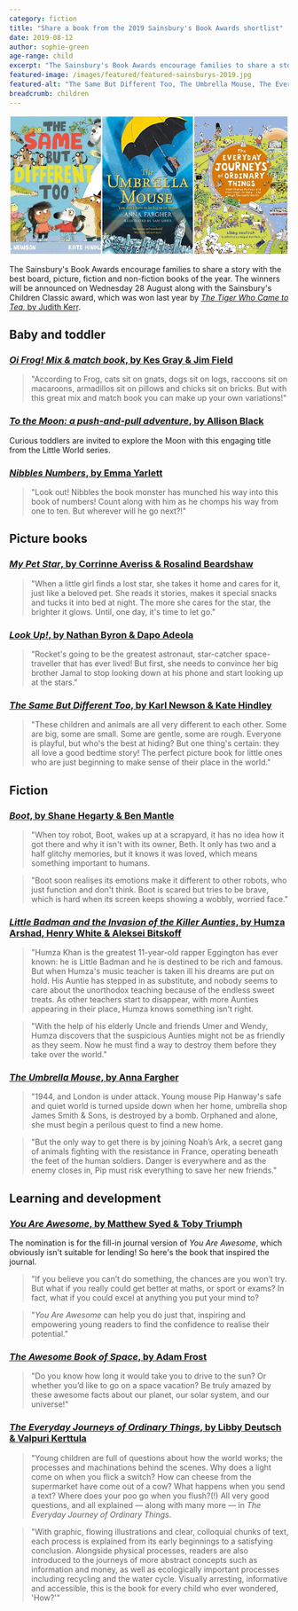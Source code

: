 ```yaml
---
category: fiction
title: "Share a book from the 2019 Sainsbury's Book Awards shortlist"
date: 2019-08-12
author: sophie-green
age-range: child
excerpt: "The Sainsbury's Book Awards encourage families to share a story with the best board, picture, fiction and non-fiction books of the year."
featured-image: /images/featured/featured-sainsburys-2019.jpg
featured-alt: "The Same But Different Too, The Umbrella Mouse, The Everyday Journeys of Ordinary Things"
breadcrumb: children
---
```


![The Same But Different Too, The Umbrella Mouse, The Everyday Journeys of Ordinary Things](/images/featured/featured-sainsburys-2019.jpg)

The Sainsbury's Book Awards encourage families to share a story with the best board, picture, fiction and non-fiction books of the year. The winners will be announced on Wednesday 28 August along with the Sainsbury's Children Classic award, which was won last year by [<cite>The Tiger Who Came to Tea</cite>, by Judith Kerr](https://suffolk.spydus.co.uk/cgi-bin/spydus.exe/ENQ/OPAC/BIBENQ?BRN=2333512).

## Baby and toddler

### [<cite>Oi Frog! Mix & match book</cite>, by Kes Gray & Jim Field](https://suffolk.spydus.co.uk/cgi-bin/spydus.exe/ENQ/OPAC/BIBENQ?BRN=2524091)

> "According to Frog, cats sit on gnats, dogs sit on logs, raccoons sit on macaroons, armadillos sit on pillows and chicks sit on bricks. But with this great mix and match book you can make up your own variations!"

### [<cite>To the Moon: a push-and-pull adventure</cite>, by Allison Black](https://suffolk.spydus.co.uk/cgi-bin/spydus.exe/ENQ/OPAC/BIBENQ?BRN=2579416)

Curious toddlers are invited to explore the Moon with this engaging title from the Little World series.

### [<cite>Nibbles Numbers</cite>, by Emma Yarlett](https://suffolk.spydus.co.uk/cgi-bin/spydus.exe/ENQ/OPAC/BIBENQ?BRN=2502061)

> "Look out! Nibbles the book monster has munched his way into this book of numbers! Count along with him as he chomps his way from one to ten. But wherever will he go next?!"

## Picture books

### [<cite>My Pet Star</cite>, by Corrinne Averiss & Rosalind Beardshaw](https://suffolk.spydus.co.uk/cgi-bin/spydus.exe/ENQ/OPAC/BIBENQ?BRN=2546338)

> "When a little girl finds a lost star, she takes it home and cares for it, just like a beloved pet. She reads it stories, makes it special snacks and tucks it into bed at night. The more she cares for the star, the brighter it glows. Until, one day, it's time to let go."

### [<cite>Look Up!</cite>, by Nathan Byron & Dapo Adeola](https://suffolk.spydus.co.uk/cgi-bin/spydus.exe/ENQ/OPAC/BIBENQ?BRN=2563657)

> "Rocket's going to be the greatest astronaut, star-catcher space-traveller that has ever lived! But first, she needs to convince her big brother Jamal to stop looking down at his phone and start looking up at the stars."

### [<cite>The Same But Different Too</cite>, by Karl Newson & Kate Hindley](https://suffolk.spydus.co.uk/cgi-bin/spydus.exe/ENQ/OPAC/BIBENQ?BRN=2546400)

> "These children and animals are all very different to each other. Some are big, some are small. Some are gentle, some are rough. Everyone is playful, but who's the best at hiding? But one thing's certain: they all love a good bedtime story! The perfect picture book for little ones who are just beginning to make sense of their place in the world."

## Fiction

### [<cite>Boot</cite>, by Shane Hegarty & Ben Mantle](https://suffolk.spydus.co.uk/cgi-bin/spydus.exe/ENQ/OPAC/BIBENQ?BRN=2548748)

> "When toy robot, Boot, wakes up at a scrapyard, it has no idea how it got there and why it isn't with its owner, Beth. It only has two and a half glitchy memories, but it knows it was loved, which means something important to humans.

> "Boot soon realises its emotions make it different to other robots, who just function and don't think. Boot is scared but tries to be brave, which is hard when its screen keeps showing a wobbly, worried face."

### [<cite>Little Badman and the Invasion of the Killer Aunties</cite>, by Humza Arshad, Henry White & Aleksei Bitskoff](https://suffolk.spydus.co.uk/cgi-bin/spydus.exe/ENQ/OPAC/BIBENQ?BRN=2519406)

> "Humza Khan is the greatest 11-year-old rapper Eggington has ever known: he is Little Badman and he is destined to be rich and famous. But when Humza's music teacher is taken ill his dreams are put on hold. His Auntie has stepped in as substitute, and nobody seems to care about the unorthodox teaching because of the endless sweet treats. As other teachers start to disappear, with more Aunties appearing in their place, Humza knows something isn't right.

> "With the help of his elderly Uncle and friends Umer and Wendy, Humza discovers that the suspicious Aunties might not be as friendly as they seem. Now he must find a way to destroy them before they take over the world."

### [<cite>The Umbrella Mouse</cite>, by Anna Fargher](https://suffolk.spydus.co.uk/cgi-bin/spydus.exe/ENQ/OPAC/BIBENQ?BRN=2549678)

> "1944, and London is under attack. Young mouse Pip Hanway's safe and quiet world is turned upside down when her home, umbrella shop James Smith & Sons, is destroyed by a bomb. Orphaned and alone, she must begin a perilous quest to find a new home.

> "But the only way to get there is by joining Noah’s Ark, a secret gang of animals fighting with the resistance in France, operating beneath the feet of the human soldiers. Danger is everywhere and as the enemy closes in, Pip must risk everything to save her new friends."

## Learning and development

### [<cite>You Are Awesome</cite>, by Matthew Syed & Toby Triumph](https://suffolk.spydus.co.uk/cgi-bin/spydus.exe/ENQ/OPAC/BIBENQ?BRN=2353134)

The nomination is for the fill-in journal version of <cite>You Are Awesome</cite>, which obviously isn't suitable for lending! So here's the book that inspired the journal.

> "If you believe you can’t do something, the chances are you won’t try. But what if you really could get better at maths, or sport or exams? In fact, what if you could excel at anything you put your mind to?

> "<cite>You Are Awesome</cite> can help you do just that, inspiring and empowering young readers to find the confidence to realise their potential."

### [<cite>The Awesome Book of Space</cite>, by Adam Frost](https://suffolk.spydus.co.uk/cgi-bin/spydus.exe/ENQ/OPAC/BIBENQ?BRN=2457961)

> "Do you know how long it would take you to drive to the sun? Or whether you’d like to go on a space vacation? Be truly amazed by these awesome facts about our planet, our solar system, and our universe!"

### [<cite>The Everyday Journeys of Ordinary Things</cite>, by Libby Deutsch & Valpuri Kerttula](https://suffolk.spydus.co.uk/cgi-bin/spydus.exe/ENQ/OPAC/BIBENQ?BRN=2505274)

> "Young children are full of questions about how the world works; the processes and machinations behind the scenes. Why does a light come on when you flick a switch? How can cheese from the supermarket have come out of a cow? What happens when you send a text? Where does your poo go when you flush?(!) All very good questions, and all explained — along with many more — in <cite>The Everyday Journey of Ordinary Things</cite>.

> "With graphic, flowing illustrations and clear, colloquial chunks of text, each process is explained from its early beginnings to a satisfying conclusion. Alongside physical processes, readers are also introduced to the journeys of more abstract concepts such as information and money, as well as ecologically important processes including recycling and the water cycle. Visually arresting, informative and accessible, this is the book for every child who ever wondered, 'How?'"
